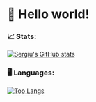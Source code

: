 # 👋 Hello world!

### 📈 Stats:
  [![Sergiu's GitHub stats](https://github-readme-stats.vercel.app/api?username=Serh1&show_icons=true&theme=tokyonight)](https://github.com/anuraghazra/github-readme-stats)

### 🖥️ Languages:
 [![Top Langs](https://github-readme-stats.vercel.app/api/top-langs/?username=Serh1&show_icons=true&theme=tokyonight&hide=java,blade,hack&layout=compact)](https://github.com/anuraghazra/github-readme-stats)


